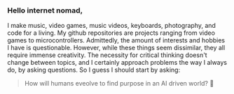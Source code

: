 ### Hello internet nomad,
I make music, video games, music videos, keyboards, photography, and code for a living. My github repositories are projects ranging from video games to microcontrollers. Admittedly, the amount of interests and hobbies I have is questionable. However, while these things seem dissimilar, they all require immense creativity. The necessity for critical thinking doesn't change between topics, and I certainly approach problems the way I always do, by asking questions. So I guess I should start by asking:
> How will humans eveolve to find purpose in an AI driven world? 🤔
